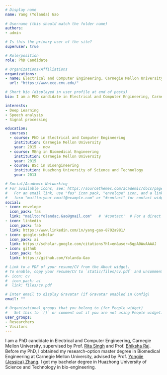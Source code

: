 ```yaml
---
# Display name
name: Yang (Yolanda) Gao 
 
# Username (this should match the folder name)
authors:
- admin

# Is this the primary user of the site?
superuser: true

# Role/position
role: PhD Candidate 

# Organizations/Affiliations
organizations:
- name: Electrical and Computer Engineering, Carnegie Mellon University 
  url: "https://www.ece.cmu.edu/"

# Short bio (displayed in user profile at end of posts)
bio: I am a PhD candidate in Electrical and Computer Engineering, Carnegie Mellon University, supervised by Prof. Rita Singh and Prof. Bhiksha Raj. Before my PhD, I obtained my research-option master degree in Biomedical Engineering at Carnegie Mellon University, advised by Prof. Yongjie (Jessica) Zhang. I got my bachelar degree in Huazhong University of Science and Technology in bio-engineering.  

interests:
- Deep Learning 
- Speech analysis
- Signal processing

education:
  courses:
  - course: PhD in Electrical and Computer Engineering
    institution: Carnegie Mellon University
    year: 2015 - now
  - course: MEng in Biomedical Engineering
    institution: Carnegie Mellon University
    year: 2015
  - course: BSc in Bioengineering
    institution: Huazhong University of Science and Technology
    year: 2013

# Social/Academic Networking
# For available icons, see: https://sourcethemes.com/academic/docs/page-builder/#icons
#   For an email link, use "fas" icon pack, "envelope" icon, and a link in the
#   form "mailto:your-email@example.com" or "#contact" for contact widget.
social:
- icon: envelope
  icon_pack: fas
  link: "mailto:Yolandac.Gao@gmail.com"   # '#contact'  # For a direct email link, use "mailto:test@example.org".
- icon: linkedin
  icon_pack: fab
  link: https://www.linkedin.com/in/yang-gao-8702a981/ 
- icon: google-scholar
  icon_pack: ai
  link: https://scholar.google.com/citations?hl=en&user=5qpA0WwAAAAJ 
- icon: github
  icon_pack: fab
  link: https://github.com/Yolanda-Gao  

# Link to a PDF of your resume/CV from the About widget.
# To enable, copy your resume/CV to `static/files/cv.pdf` and uncomment the lines below.
#- icon: cv
#  icon_pack: ai
#  link: files/cv.pdf

# Enter email to display Gravatar (if Gravatar enabled in Config)
email: ""

# Organizational groups that you belong to (for People widget)
#   Set this to `[]` or comment out if you are not using People widget.
user_groups:
- Researchers
- Visitors
---
```

I am a PhD candidate in Electrical and Computer Engineering, Carnegie Mellon University, supervised by Prof. [Rita Singh](http://mlsp.cs.cmu.edu/people/rsingh/index.html) and Prof. [Bhiksha Raj](http://mlsp.cs.cmu.edu/people/bhiksha/). Before my PhD, I obtained my research-option master degree in Biomedical Engineering at Carnegie Mellon University, advised by Prof. [Yongjie (Jessica) Zhang](https://www.andrew.cmu.edu/user/jessicaz/). I got my bachelar degree in Huazhong University of Science and Technology in bio-engineering.
